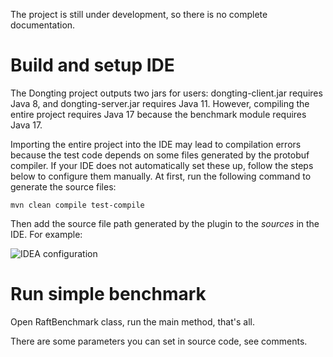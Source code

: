 The project is still under development, so there is no complete documentation.

# Build and setup IDE

The Dongting project outputs two jars for users: dongting-client.jar requires Java 8, and dongting-server.jar
requires Java 11. However, compiling the entire project requires Java 17 because the benchmark module requires Java 17.

Importing the entire project into the IDE may lead to compilation errors because the test code depends on some files 
generated by the protobuf compiler. If your IDE does not automatically set these up, follow the steps below to 
configure them manually. At first, run the following command to generate the source files:
```
mvn clean compile test-compile
```
Then add the source file path generated by the plugin to the *sources* in the IDE. For example:

![IDEA configuration](imgs/IDEA.png)

# Run simple benchmark

Open RaftBenchmark class, run the main method, that's all. 

There are some parameters you can set in source code, see comments.



